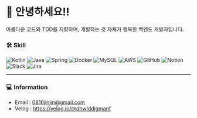 # 🦑 안녕하세요!!
아름다운 코드와 TDD를 지향하며, 개발하는 것 자체가 행복한 백엔드 개발자입니다.  

### 🛠 Skill
![Kotlin](https://img.shields.io/badge/Kotlin-0095D5)
![Java](https://img.shields.io/badge/Java-B7472A)
![Spring](https://img.shields.io/badge/Spring-6DB33F)
![Docker](https://img.shields.io/badge/Docker-2496ED)
![MySQL](https://img.shields.io/badge/MySQL-4479A1)
![AWS](https://img.shields.io/badge/AWS-232F3E)
![GitHub](https://img.shields.io/badge/GitHub-181717)
![Notion](https://img.shields.io/badge/Notion-000000)
![Slack](https://img.shields.io/badge/Slack-4A154B)
![Jira](https://img.shields.io/badge/Jira-0052CC)

---

### 💻 Information
- Email : 0816jinjin@gmail.com
- Velog : https://velog.io/@dhwlddjgmanf
